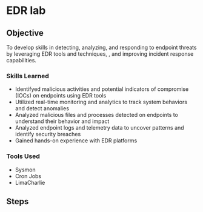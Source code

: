 # EDR lab

## Objective
To develop skills in detecting, analyzing, and responding to endpoint threats by leveraging EDR tools and techniques, , and improving incident response capabilities.



### Skills Learned

-  Identifyed malicious activities and potential indicators of compromise (IOCs) on endpoints using EDR tools
-  Utilized real-time monitoring and analytics to track system behaviors and detect anomalies
-  Analyzed malicious files and processes detected on endpoints to understand their behavior and impact
-  Analyzed endpoint logs and telemetry data to uncover patterns and identify security breaches
-  Gained hands-on experience with EDR platforms 



### Tools Used

- Sysmon
- Cron Jobs
- LimaCharlie


## Steps
